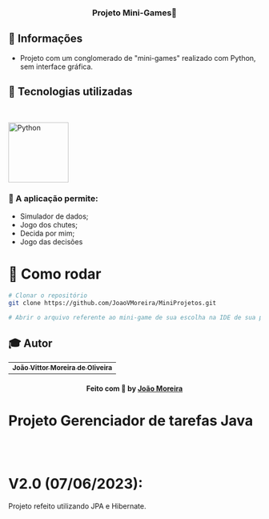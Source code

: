 <h3 align="center">
  Projeto Mini-Games📝
</h3>

## 🔖 Informações

-   Projeto com um conglomerado de "mini-games" realizado com Python, sem interface gráfica. 


## 🚀 Tecnologias utilizadas 

<br/>
<p align="left">
  <a href="https://docs.python.org/pt-br/3/" target="_blank">
    <img
      src="https://upload.wikimedia.org/wikipedia/commons/thumb/0/0a/Python.svg/2048px-Python.svg.png"
      alt="Python"
      width="120"
      height="120"
    />
  </a>

</p>


### :memo: A aplicação permite:

*   Simulador de dados;
*   Jogo dos chutes;
*   Decida por mim;
*   Jogo das decisões

# 👷 Como rodar

```bash
# Clonar o repositório
git clone https://github.com/JoaoVMoreira/MiniProjetos.git

# Abrir o arquivo referente ao mini-game de sua escolha na IDE de sua preferência

```


## :mortar_board: Autor

<table align="center">
    <tr>
        <td align="center">
            <a href="https://github.com/JoaoVMoreira">
                <sub><b>João Vittor Moreira de Oliveira</b></sub>
            </a>
        </td>    
    </tr>
</table>
<h4 align="center">
   Feito com 💜 by  <a href="https://www.linkedin.com/in/jvittormoreira/" target="_blank"> João Moreira </a>
</h4>




# Projeto Gerenciador de tarefas Java




<br><br>

# V2.0 (07/06/2023):

Projeto refeito utilizando JPA e Hibernate.


<br><br><br>

